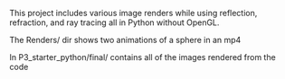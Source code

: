 This project includes various image renders while using reflection, refraction, and ray tracing all in Python without OpenGL. 

The Renders/ dir shows two animations of a sphere in an mp4 

In P3_starter_python/final/ contains all of the images rendered from the code




